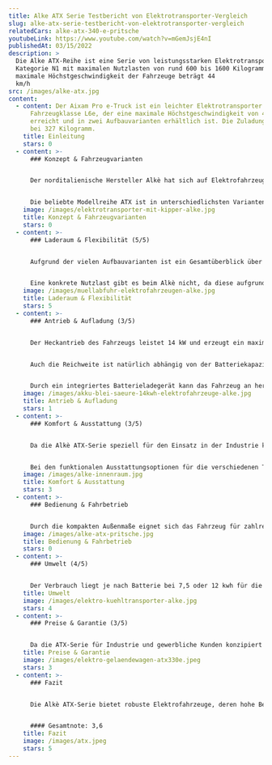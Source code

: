 ```yaml
---
title: Alke ATX Serie Testbericht von Elektrotransporter-Vergleich
slug: alke-atx-serie-testbericht-von-elektrotransporter-vergleich
relatedCars: alke-atx-340-e-pritsche
youtubeLink: https://www.youtube.com/watch?v=mGemJsjE4nI
publishedAt: 03/15/2022
description: >
  Die Alke ATX-Reihe ist eine Serie von leistungsstarken Elektrotransportern der
  Kategorie N1 mit maximalen Nutzlasten von rund 600 bis 1600 Kilogramm. Die
  maximale Höchstgeschwindigkeit der Fahrzeuge beträgt 44
  km/h                   
src: /images/alke-atx.jpg
content:
  - content: Der Aixam Pro e-Truck ist ein leichter Elektrotransporter der
      Fahrzeugklasse L6e, der eine maximale Höchstgeschwindigkeit von 45 km/h
      erreicht und in zwei Aufbauvarianten erhältlich ist. Die Zuladung liegt
      bei 327 Kilogramm.
    title: Einleitung
    stars: 0
  - content: >-
      ### Konzept & Fahrzeugvarianten


      Der norditalienische Hersteller Alkè hat sich auf Elektrofahrzeuge für den Industriesektor – von der Logistik bis hin zum Bauunternehmen – spezialisiert. Alle Modelle haben die europäische Zulassung N1, welche Fahrzeuge zur sogenannten „Güterbeförderung“ bis 3,5 Tonnen beinhaltet. Die Fahrzeuge sind für hohe Nutz- sowie Anhängelasten ausgelegt und laut Hersteller extrem robust.


      Die beliebte Modellreihe ATX ist in unterschiedlichsten Varianten mit einer Nutzlast von 620 bis 1630 kg erhältlich. Der Alké ist in dutzenden Aufbau-Variationen verfügbar. Von der herkömmlichen Pritsche bis zum Salzstreufahrzeug, von der Kühlbox bis zum Modul „Streetfood-Fahrzeug“: Alkè bietet hier für so ziemlich jeden Industriezweig etwas an.
    image: /images/elektrotransporter-mit-kipper-alke.jpg
    title: Konzept & Fahrzeugvarianten
    stars: 0
  - content: >-
      ### Laderaum & Flexibilität (5/5)


      Aufgrund der vielen Aufbauvarianten ist ein Gesamtüberblick über die Transportmöglichkeiten des Alkè ATX 340E kaum möglich. Da Alkè die Lademaße auf Basis der Pritsche angibt, soll das Hauptaugenmerk hier auf dieser Version liegen. Je nach Radstand hat der ATX so eine Ladeflächenlänge von 1,80 Meter bzw. 2,00 Meter. Die maximal nutzbare Breite beträgt laut Hersteller 1,50 Meter. Die Kabinenhöhe liegt bei 1,89 Meter, was auch der Fahrzeughöhe entspricht, solange der Aufbau die Kabine nicht überragt.


      Eine konkrete Nutzlast gibt es beim Alkè nicht, da diese aufgrund der vielen Aufbauten nicht konkret festlegbar ist. Stattdessen gibt der Hersteller eine sogenannte „Traglast mit Chassis“ an. Hier muss also noch die gewählte Kabine sowie der jeweilige Aufbau mit eingerechnet werden, um auf die Nutzlast zu kommen. Die Traglast reicht von 620 Kilogramm bis zu 1630  Kilogramm. Die Anhängelast beträgt für öffentliche Straßen 2 Tonnen mit einem gebremsten Anhänger. Außerhalb des StVO-Wirkungsbereich dürfen bis zu 4,5 Tonnen an die ATX Fahrzeuge gehangen werden. So lassen sich auch mehrere Anhänger problemlos von A nach B bewegen.
    image: /images/muellabfuhr-elektrofahrzeugen-alke.jpg
    title: Laderaum & Flexibilität
    stars: 5
  - content: >-
      ### Antrieb & Aufladung (3/5)


      Der Heckantrieb des Fahrzeugs leistet 14 kW und erzeugt ein maximales Drehmoment von 113 Nm. Die Höchstgeschwindigkeit von 44 km/h zeigt deutlich, dass der ATX 340E eher für Großbaustellen, Werksgelände und Industrieanlagen konzipiert wurde als für das Absolvieren langer Strecken. Mit der leistungsstärksten Batterie gibt Alkè eine maximale Steigfähigkeit von 35% an, womit auch unwegsame Gelände bewältigt werden können.


      Auch die Reichweite ist natürlich abhängig von der Batteriekapazität und dem konkreten Modell. Die geringste Wegstrecke von 54-80 Kilometer kann mit dem Gel-Akku erreicht werden. Die Blei-Batterie soll laut Hersteller eine Reichweite von 90 Kilometern erreichen, während die Version mit 20 kWh-Lithium-Akku bis zu 150 Kilometer weit fahren soll. Durch eine Motorbremse mit Energierückgewinnung kann dabei die Reichweite durch den eigenen Fahrstil beeinflusst werden.


      Durch ein integriertes Batterieladegerät kann das Fahrzeug an herkömmlichen Steckdosen aufgeladen werden. Die Kosten einer Aufladung gibt Alkè für die kleinste Kapazität mit 2 Euro an und auch die Zeitdauer variiert. Während der Gel-Akku ungefähr 11 Stunden zur vollen Aufladung benötigt, beträgt die Ladezeit mit Blei-Batterie ca. 8 Stunden. Die Lithium-Ionen-Akkus sind mit normaler Ladung in 3,5 Stunden (10 kWH) bzw. 6,5 Stunden (20 kWh) voll, während eine Schnelllademöglichkeit diese Zeit auf 1,5 sowie etwas mehr als 2,5 Stunden senkt.
    image: /images/akku-blei-saeure-14kwh-elektrofahrzeuge-alke.jpg
    title: Antrieb & Aufladung
    stars: 1
  - content: >-
      ### Komfort & Ausstattung (3/5)


      Da die Alkè ATX-Serie speziell für den Einsatz in der Industrie konzipiert ist, hält sich die Ausstattung des Fahrgastbereichs in Grenzen. Hier wurde ganz klar auf Funktionalität und Einfachheit Wert gelegt und weniger auf den Komfort der Mitfahrenden. Optional sind allerdings trotzdem angenehme Extras wie eine Rückfahrkamera, ein Radio mit USB-Anschluss und Bluetooth-Funktion sowie eine Klimaanlage verfügbar.


      Bei den funktionalen Ausstattungsoptionen für die verschiedenen Transport-Aufbauten sprengt die Liste an Konfigurationen und Zubehör so manchen Rahmen. Hier gibt es unzählige Kombinationsmöglichkeiten an Elementen. Wenn man sich erst einmal für eine der viele Lösung entschieden hat, können außerdem nützliche Extras wie eine Anhängerkupplung oder ein Hydraulikbausatz am Heck der Kabine dazu geordert werden.
    image: /images/alke-innenraum.jpg
    title: Komfort & Ausstattung
    stars: 3
  - content: >-
      ### Bedienung & Fahrbetrieb


      Durch die kompakten Außenmaße eignet sich das Fahrzeug für zahlreiche Einsatzorte. Mit einer maximale Steigfähigkeit von 35% eignet sich das Fahrzeug auch im bergigen Gelände. Die große Frontscheibe ermöglicht zudem stets eine optimale Verkehrsbericht. In der Mittelkonsole befindet sich der Tachometer und alle anderen Bedieneinheiten. Leider findet sich dennoch wenig Staufläche im Innenraum der Fahrerkabine.
    image: /images/alke-atx-pritsche.jpg
    title: Bedienung & Fahrbetrieb
    stars: 0
  - content: >-
      ### Umwelt (4/5)


      Der Verbrauch liegt je nach Batterie bei 7,5 oder 12 kwh für die Gel-Batterien oder 9 beziehungsweise 13 kwh für die Blei-Säure-Batterie. Die Lithium-Akkus kommen auf einen Verbrauch von 9 oder 18,5 kwh. Bei angenommenen 30 Cent pro Kilowattstunde kosten 100 km Fahrstrecke zwischen 2,25 und 5,55 €. Trotz der vielfältigen Ausstattungen macht der Hersteller keine Angaben zu einem zusätzlichen Solarmodul.
    title: Umwelt
    image: /images/elektro-kuehltransporter-alke.jpg
    stars: 4
  - content: >-
      ### Preise & Garantie (3/5)


      Da die ATX-Serie für Industrie und gewerbliche Kunden konzipiert ist und die Anzahl an Aufbauarten sehr hoch ist, gibt es keine offiziellen Preislisten für das Fahrzeug. Hier müssen sich Kunden mit ihren konkreten Vorstellungen an die Vertriebspartner wenden.  Diese erstellen dann ein Angebot, dessen Preis von der Aufbauart, den Ausstattungsdetails und der Stückzahl abhängig ist. Der Netto-Listenpreis beträgt für den ATX 310 E beispielsweise  23.500€. Der Startpreis für den ATX 340 E liegt bei 27.000 €.
    title: Preise & Garantie
    image: /images/elektro-gelaendewagen-atx330e.jpeg
    stars: 3
  - content: >-
      ### Fazit


      Die Alkè ATX-Serie bietet robuste Elektrofahrzeuge, deren hohe Belastbarkeit sowie vielfältigen Aufbau-Variationen für einige Bereiche in der Industrie sehr interessant sein dürften. Hier finden sich viele Lösungen und Kombinationen für Gewerbe und Unternehmen aller Art. Mit der hohen Anhängelast und Steigfähigkeit sind diese auch für schwierige Gelände und schwere Anforderung konzipiert. Leider sind Informationen zu manchen Fahrzeugdetails jedoch schwer einzusehen.


      #### Gesamtnote: 3,6
    title: Fazit
    image: /images/atx.jpeg
    stars: 5
---
```

